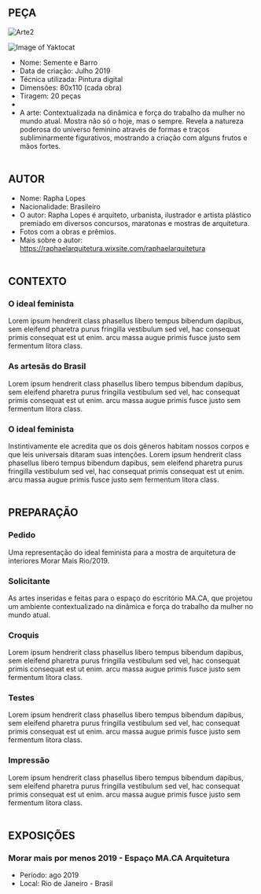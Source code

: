 ## PEÇA
![Arte2](/images/arte_ambientada.jpeg)

![Image of Yaktocat](https://octodex.github.com/images/yaktocat.png)

- Nome: Semente e Barro 
- Data de criação: Julho 2019 
- Técnica utilizada: Pintura digital
- Dimensões: 80x110 (cada obra)
- Tiragem: 20 peças 
- 
- A arte: Contextualizada na dinâmica e força do trabalho da mulher no mundo atual. Mostra não só o hoje, mas o sempre. Revela a natureza poderosa do universo feminino através de formas e traços subliminarmente figurativos, mostrando a criação com alguns frutos e mãos fortes.<br><br>

## AUTOR
- Nome: Rapha Lopes
- Nacionalidade: Brasileiro
- O autor: Rapha Lopes é arquiteto, urbanista, ilustrador e artista plástico premiado em diversos concursos, maratonas e mostras de arquitetura. 
- Fotos com a obras e prêmios.
- Mais sobre o autor:  https://raphaelarquitetura.wixsite.com/raphaelarquitetura <br><br>


## CONTEXTO 

### O ideal feminista
Lorem ipsum hendrerit class phasellus libero tempus bibendum dapibus, sem eleifend pharetra purus fringilla vestibulum sed vel, hac consequat primis consequat est ut enim. arcu massa augue primis fusce justo sem fermentum litora class.


### As artesãs do Brasil 
Lorem ipsum hendrerit class phasellus libero tempus bibendum dapibus, sem eleifend pharetra purus fringilla vestibulum sed vel, hac consequat primis consequat est ut enim. arcu massa augue primis fusce justo sem fermentum litora class.


### O ideal feminista
 Instintivamente ele acredita que os dois gêneros habitam nossos corpos e que leis universais ditaram suas intenções.
Lorem ipsum hendrerit class phasellus libero tempus bibendum dapibus, sem eleifend pharetra purus fringilla vestibulum sed vel, hac consequat primis consequat est ut enim. arcu massa augue primis fusce justo sem fermentum litora class.<br><br>


## PREPARAÇÃO 

### Pedido
Uma representação do ideal feminista para a mostra de arquitetura de interiores Morar Mais Rio/2019.

### Solicitante
As artes inseridas e feitas para o espaço do escritório MA.CA, que projetou um ambiente contextualizado na dinâmica e força do trabalho da mulher no mundo atual.

### Croquis
Lorem ipsum hendrerit class phasellus libero tempus bibendum dapibus, sem eleifend pharetra purus fringilla vestibulum sed vel, hac consequat primis consequat est ut enim. arcu massa augue primis fusce justo sem fermentum litora class.

### Testes
Lorem ipsum hendrerit class phasellus libero tempus bibendum dapibus, sem eleifend pharetra purus fringilla vestibulum sed vel, hac consequat primis consequat est ut enim. arcu massa augue primis fusce justo sem fermentum litora class.

### Impressão  
Lorem ipsum hendrerit class phasellus libero tempus bibendum dapibus, sem eleifend pharetra purus fringilla vestibulum sed vel, hac consequat primis consequat est ut enim. arcu massa augue primis fusce justo sem fermentum litora class.<br><br>

## EXPOSIÇÕES 

### Morar mais por menos 2019 - Espaço MA.CA Arquitetura
- Período: ago 2019
- Local: Rio de Janeiro - Brasil

